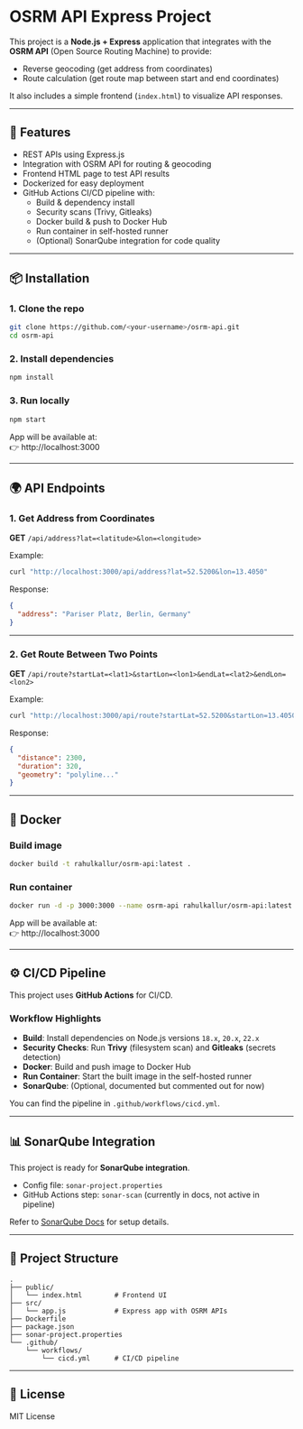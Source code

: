 # OSRM API Express Project

This project is a **Node.js + Express** application that integrates with the **OSRM API** (Open Source Routing Machine) to provide:

- Reverse geocoding (get address from coordinates)
- Route calculation (get route map between start and end coordinates)

It also includes a simple frontend (`index.html`) to visualize API responses.

---

## 🚀 Features

- REST APIs using Express.js
- Integration with OSRM API for routing & geocoding
- Frontend HTML page to test API results
- Dockerized for easy deployment
- GitHub Actions CI/CD pipeline with:
  - Build & dependency install
  - Security scans (Trivy, Gitleaks)
  - Docker build & push to Docker Hub
  - Run container in self-hosted runner
  - (Optional) SonarQube integration for code quality

---

## 📦 Installation

### 1. Clone the repo
```bash
git clone https://github.com/<your-username>/osrm-api.git
cd osrm-api
```

### 2. Install dependencies
```bash
npm install
```

### 3. Run locally
```bash
npm start
```

App will be available at:  
👉 http://localhost:3000

---

## 🌍 API Endpoints

### 1. Get Address from Coordinates
**GET** `/api/address?lat=<latitude>&lon=<longitude>`

Example:
```bash
curl "http://localhost:3000/api/address?lat=52.5200&lon=13.4050"
```

Response:
```json
{
  "address": "Pariser Platz, Berlin, Germany"
}
```

---

### 2. Get Route Between Two Points
**GET** `/api/route?startLat=<lat1>&startLon=<lon1>&endLat=<lat2>&endLon=<lon2>`

Example:
```bash
curl "http://localhost:3000/api/route?startLat=52.5200&startLon=13.4050&endLat=52.5206&endLon=13.3862"
```

Response:
```json
{
  "distance": 2300,
  "duration": 320,
  "geometry": "polyline..."
}
```

---

## 🐳 Docker

### Build image
```bash
docker build -t rahulkallur/osrm-api:latest .
```

### Run container
```bash
docker run -d -p 3000:3000 --name osrm-api rahulkallur/osrm-api:latest
```

App will be available at:  
👉 http://localhost:3000

---

## ⚙️ CI/CD Pipeline

This project uses **GitHub Actions** for CI/CD.

### Workflow Highlights
- **Build**: Install dependencies on Node.js versions `18.x`, `20.x`, `22.x`
- **Security Checks**: Run **Trivy** (filesystem scan) and **Gitleaks** (secrets detection)
- **Docker**: Build and push image to Docker Hub
- **Run Container**: Start the built image in the self-hosted runner
- **SonarQube**: (Optional, documented but commented out for now)

You can find the pipeline in `.github/workflows/cicd.yml`.

---

## 📊 SonarQube Integration

This project is ready for **SonarQube integration**.  
- Config file: `sonar-project.properties`  
- GitHub Actions step: `sonar-scan` (currently in docs, not active in pipeline)  

Refer to [SonarQube Docs](https://docs.sonarsource.com/) for setup details.

---

## 📂 Project Structure

```
.
├── public/
│   └── index.html        # Frontend UI
├── src/
│   └── app.js            # Express app with OSRM APIs
├── Dockerfile
├── package.json
├── sonar-project.properties
└── .github/
    └── workflows/
        └── cicd.yml      # CI/CD pipeline
```

---

## 📝 License
MIT License

